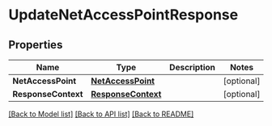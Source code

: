 # UpdateNetAccessPointResponse

## Properties

Name | Type | Description | Notes
------------ | ------------- | ------------- | -------------
**NetAccessPoint** | [**NetAccessPoint**](NetAccessPoint.md) |  | [optional] 
**ResponseContext** | [**ResponseContext**](ResponseContext.md) |  | [optional] 

[[Back to Model list]](../README.md#documentation-for-models) [[Back to API list]](../README.md#documentation-for-api-endpoints) [[Back to README]](../README.md)


